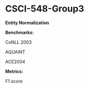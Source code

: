 # CSCI-548-Group3

**Entity Normalization**

**Benchmarks:**

CoNLL 2003

AQUAINT

ACE2004

**Metrics:**

F1 score